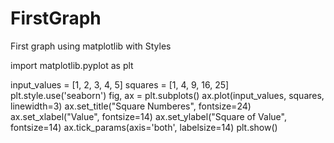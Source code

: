 # FirstGraph
First graph using matplotlib with Styles

import matplotlib.pyplot as plt

input_values = [1, 2, 3, 4, 5]
squares = [1, 4, 9, 16, 25]
plt.style.use('seaborn')
fig, ax = plt.subplots()
ax.plot(input_values, squares, linewidth=3)
ax.set_title("Square Numberes", fontsize=24)
ax.set_xlabel("Value", fontsize=14)
ax.set_ylabel("Square of Value", fontsize=14)
ax.tick_params(axis='both', labelsize=14)
plt.show()

